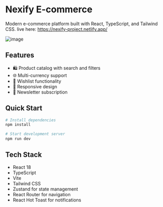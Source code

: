 # Nexify E-commerce

Modern e-commerce platform built with React, TypeScript, and Tailwind CSS.
live here: https://nexify-project.netlify.app/

![image](https://github.com/user-attachments/assets/bc4ffbe1-cda2-4930-9804-c509a3106087)

## Features

- 🛍️ Product catalog with search and filters
- 🌐 Multi-currency support
- 💖 Wishlist functionality
- 📱 Responsive design
- 📧 Newsletter subscription

## Quick Start

```bash
# Install dependencies
npm install

# Start development server
npm run dev
```

## Tech Stack

- React 18
- TypeScript
- Vite
- Tailwind CSS
- Zustand for state management
- React Router for navigation
- React Hot Toast for notifications
